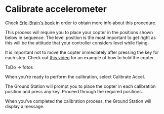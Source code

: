 # Calibrate accelerometer

Check [Erle-Brain's book](http://erlerobotics.gitbooks.io/erle-robotics-erle-brain-a-linux-brain-for-drones/content/en/GCS/apmplanner.html#imu-calibration) in order to obtain more info about this procedure.

This process will require you to place your copter in the positions shown below in sequence. The level position is the most important to get right as this will be the attitude that your controller considers level while flying.

It is important not to move the copter immediately after pressing the key for each step. Check out [this video](http://vimeo.com/56224615) for an example of how to hold the copter.

ToDo -> fotos

When you’re ready to perform the calibration, select Calibrate Accel.

The Ground Station will prompt you to place the copter in each calibration position and press any key. Proceed through the required positions.

When you’ve completed the calibration process, the Ground Station will display a message.

